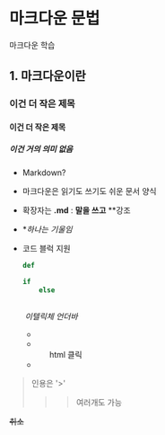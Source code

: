 # 마크다운 문법

마크다운 학습



## 1. 마크다운이란



### 이건 더 작은 제목

#### 이건 더 작은 제목

##### 이건 거의 의미 없음

<!-- # 개수별로 제목 소제목 크기로 변함-->



- Markdown?

- 마크다운은 읽기도 쓰기도 쉬운 문서 양식

- 확장자는 **.md**  :  **말을 쓰고** **강조 

- **하나는 기울임*

- 코드 블럭 지원

  ~~~python
  def 
  ~~~

  ~~~R
  if
      else
          
  ~~~

  

  ​    _이텔릭체 언더바_

  - <ol>
    </ol>

  - <ul>
        html 클릭

    </ul>

  - 

> 인용은 '>'
>
> > > 여러개도 가능



~~취소~~

